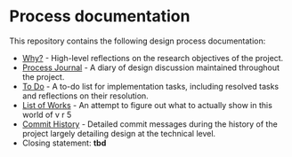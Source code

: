 # Process documentation

This repository contains the following design process documentation:

- [Why?](./why.md) - High-level reflections on the research objectives of the project.
- [Process Journal](./journal.md) - A diary of design discussion maintained throughout the project.
- [To Do](./to-do.md) - A to-do list for implementation tasks, including resolved tasks and reflections on their resolution.
- [List of Works](./list-of-works.md) - An attempt to figure out what to actually show in this world of v r 5
- [Commit History](https://github.com/pippinbarr/v-r-5/commits/main) - Detailed commit messages during the history of the project largely detailing design at the technical level.
- Closing statement: **tbd**
